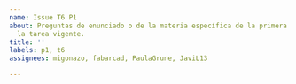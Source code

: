 ```yaml
---
name: Issue T6 P1
about: Preguntas de enunciado o de la materia específica de la primera pregunta de
  la tarea vigente.
title: ''
labels: p1, t6
assignees: migonazo, fabarcad, PaulaGrune, JaviL13

---
```




